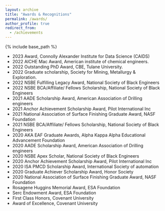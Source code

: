 ```yaml
---
layout: archive
title: "Awards & Recognitions"
permalink: /awards/
author_profile: true
redirect_from:
  - /achievements
---
```


{% include base_path %}

<!--
![title](/images/gold_trophy.jpeg)
-->
* 2023 Award, Connolly Alexander Institute for Data Science (CAIDS)
* 2022 AICHE Mac Award, American institute of chemical engineers.
*	2022 Outstanding PhD Award, CBE, Tulane University.
* 2022 Graduate scholarship, Society for Mining, Metallurgy & Exploration. 
*	2022 NSBE Fulfilling Legacy Award, National Society of Black Engineers 
*	2022 NSBE BCA/Affiliate/ Fellows Scholarship, National Society of Black Engineers 
*	2021 AADE Scholarship Award, American Association of Drilling engineers 
*	2021 Anchor Achievement Scholarship Award, Pilot International Inc 
*	2021 National Association of Surface Finishing Graduate Award, NASF Foundation 
*	2021 NSBE BCA/Affiliate/ Fellows Scholarship, National Society of Black Engineers 
*	2020 AKA EAF Graduate Awards, Alpha Kappa Alpha Educational Advancement Foundation 
*	2020 AADE Scholarship Award, American Association of Drilling engineers 
*	2020 NSBE Apex Scholar, National Society of Black Engineers 
*	2020 Anchor Achievement Scholarship Award, Pilot International Inc 
*	2020 ISA PMCD Scholarship Award, International Society of automation 
*	2020 Graduate Achiever Scholarship Award, Honor Society 
*	2020 National Association of Surface Finishing Graduate Award, NASF Foundation 
*	Rosagene Huggins Memorial Award, ESA Foundation 
*	Serc Endowment Award, ESA Foundation 
*	First Class Honors, Covenant University 
*	Award of Excellence, Covenant University

